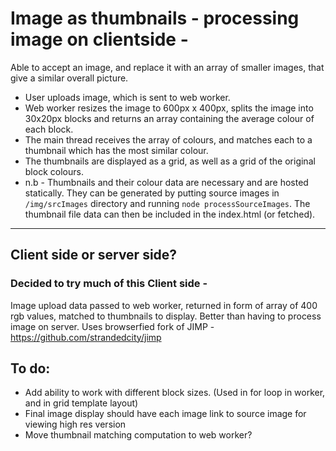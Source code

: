 # Image as thumbnails - processing image on clientside -
Able to accept an image, and replace it with an array of smaller images, that give a similar overall picture.

- User uploads image, which is sent to web worker.
- Web worker resizes the image to 600px x 400px, splits the image into 30x20px blocks and returns an array containing the average colour of each block.
- The main thread receives the array of colours, and matches each to a thumbnail which has the most similar colour.
- The thumbnails are displayed as a grid, as well as a grid of the original block colours.
- n.b - Thumbnails and their colour data are necessary and are hosted statically. They can be generated by putting source images in `/img/srcImages` directory and running `node processSourceImages`. The thumbnail file data can then be included in the index.html (or fetched).

---
## Client side or server side?

### Decided to try much of this Client side - 
Image upload data passed to web worker, returned in form of array of 400 rgb values, matched to thumbnails to display.
Better than having to process image on server.
Uses browserfied fork of JIMP - https://github.com/strandedcity/jimp


## To do: 
- Add ability to work with different block sizes. (Used in for loop in worker, and in grid template layout)
- Final image display should have each image link to source image for viewing high res version
- Move thumbnail matching computation to web worker?
